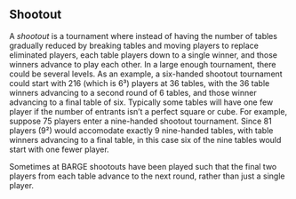 Shootout
--------

A *shootout* is a tournament where instead of having the number of tables gradually
reduced by breaking tables and moving players to replace eliminated players, each
table players down to a single winner, and those winners advance to play each
other. In a large enough tournament, there could be several levels. As an example,
a six-handed shootout tournament could start with 216 (which is 6³) players at
36 tables, with the 36 table winners advancing to a second round of 6 tables, and
those winner advancing to a final table of six. Typically some tables will have one
few player if the number of entrants isn’t a perfect square or cube. For example,
suppose 75 players enter a nine-handed shootout tournament. Since 81 players (9²)
would accomodate exactly 9 nine-handed tables, with table winners advancing to
a final table, in this case six of the nine tables would start with one fewer player.

Sometimes at BARGE shootouts have been played such that the final two players
from each table advance to the next round, rather than just a single player.

